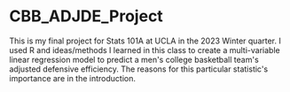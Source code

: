 # CBB_ADJDE_Project

This is my final project for Stats 101A at UCLA in the 2023 Winter quarter. I used R and ideas/methods I learned in this class to create a multi-variable linear regression model to predict a men's college basketball team's adjusted defensive efficiency. The reasons for this particular statistic's importance are in the introduction. 
